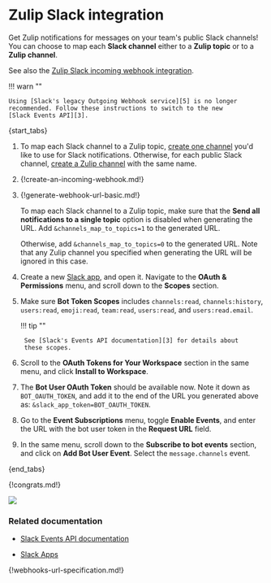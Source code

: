 # Zulip Slack integration

Get Zulip notifications for messages on your team's public Slack
channels! You can choose to map each **Slack channel** either to a
**Zulip topic** or to a **Zulip channel**.

See also the [Zulip Slack incoming webhook integration][1].

!!! warn ""

    Using [Slack's legacy Outgoing Webhook service][5] is no longer
    recommended. Follow these instructions to switch to the new
    [Slack Events API][3].

{start_tabs}

1. To map each Slack channel to a Zulip topic, [create one channel][2]
   you'd like to use for Slack notifications. Otherwise, for each public
   Slack channel, [create a Zulip channel][2] with the same name.

1. {!create-an-incoming-webhook.md!}

1. {!generate-webhook-url-basic.md!}

    To map each Slack channel to a Zulip topic, make sure that the
    **Send all notifications to a single topic** option is disabled
    when generating the URL. Add `&channels_map_to_topics=1` to the
    generated URL.

    Otherwise, add `&channels_map_to_topics=0` to the generated URL.
    Note that any Zulip channel you specified when generating the URL
    will be ignored in this case.

1. Create a new [Slack app][4], and open it. Navigate to the **OAuth
   & Permissions** menu, and scroll down to the **Scopes** section.

1. Make sure **Bot Token Scopes** includes `channels:read`,
   `channels:history`, `users:read`, `emoji:read`, `team:read`,
   `users:read`, and `users:read.email`.

    !!! tip ""

        See [Slack's Events API documentation][3] for details about
        these scopes.

1. Scroll to the **OAuth Tokens for Your Workspace** section in the
   same menu, and click **Install to Workspace**.

1. The **Bot User OAuth Token** should be available now. Note it down as
   `BOT_OAUTH_TOKEN`, and add it to the end of the URL you generated
   above as: `&slack_app_token=BOT_OAUTH_TOKEN`.

1. Go to the **Event Subscriptions** menu, toggle **Enable Events**,
   and enter the URL with the bot user token in the **Request URL**
   field.

1. In the same menu, scroll down to the **Subscribe to bot events**
   section, and click on **Add Bot User Event**. Select the
   `message.channels` event.

{end_tabs}

{!congrats.md!}

![](/static/images/integrations/slack/001.png)

### Related documentation

- [Slack Events API documentation][3]

- [Slack Apps][4]

{!webhooks-url-specification.md!}

[1]: /integrations/doc/slack_incoming
[2]: /help/create-a-channel
[3]: https://api.slack.com/apis/events-api
[4]: https://api.slack.com/apps
[5]: https://api.slack.com/legacy/custom-integrations/outgoing-webhooks
